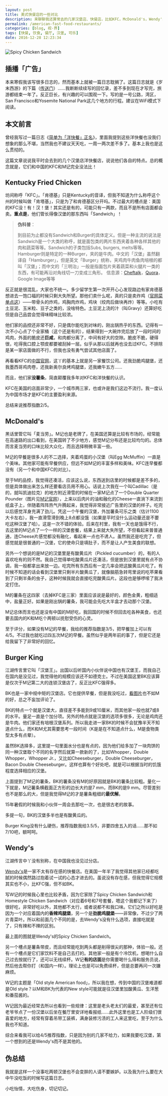 ```yaml
---
layout: post
title: 美式快餐店的一些对比
description: 来聊聊我还算常去的几家汉堡店、快餐店，比如KFC，McDonald's，Wendy's以及Burger King。只讨论美国的，不考虑其中国分店。
permalink: /american-fast-food-restaurants/
categories: [blog, 视·界]
tags: [快餐, 饮食, 餐厅, 汉堡, 可乐]
date: 2016-12-28 12:23:34
--- 
```


![Spicy Chicken Sandwich]({{site.img-hosting}}/Pic4Post/american-fast-food-restaurants/wendys.jpg "Spicy Chicken Sandwich")

## 插播「广告」

本来寒假我该写很多日志的，然而基本上就被一篇日志耽搁了。这篇日志就是《岁末西游》的下篇（[传送门](/journey-to-the-west-chapter-3/)）……我断断续续写的回忆录，差不多到现在才写完，旅游都结束一年了。反正巨长，有兴趣的可以围观一下。写的是一号公路，湾区，San Francisco和Yosemite National Park这几个地方的行程。建议在WiFi模式下阅读。

## 本文前言

曾经我写过一篇日志《[简单为「洋快餐」正名](/fast-food-justification/)》，里面我提到这些洋快餐也没我们想象的那么不堪，当然我也不建议天天吃，一周一两次差不多了。基本上我也是这么贯彻的。

这篇文章说说我平时会去到的几个汉堡店洋快餐店，说说他们各自的特点。总的概念就是，它们和中国的KFC和M记完全没法比！

## Kentucky Fried Chicken

坊间称呼「KFC」。「肯德基」只是Kentucky的音译，但我不知道为什么称呼这个州的时候叫做「肯塔基」，只是为了和肯德基区分开吗。不过最大的槽点是：美国的KFC没！有！汉！堡！其实还是有的，可能只有一两款，而且不是所有店面都会卖。**重点是**，他们管长得像汉堡的那东西叫「Sandwich」！

> **伪科普**：
> 
> 到目前为止都没有Sandwich和Burger的具体定义。但是一种主流的说法是Sandwich是一个大类的称呼，就是面包类的两片东西夹着各种各样其他的肉和蔬菜等等。Sandwich的子类包括Subs, burgers, melts等等。Hamburger则是特定的一种Burger，夹的是牛肉。中文的「汉堡」虽然翻译自「Hamburger」，但是英文「Burger」统称，夹鸡肉牛肉鱼肉培根的都叫「汉堡」；而中文的「三明治」一般是指面包片夹着蔬菜和火腿片一类的东西，有可能再沿对角线切一刀变成三角形。
> 信息源：[Cheftalk](http://www.cheftalk.com/t/52409/difference-between-a-burger-and-a-sandwich)，[Quora](https://www.quora.com/What-is-the-difference-between-a-burger-and-a-sandwich)，Google Image等等

反正就是很混乱，大家也不统一。多少留学生第一次开开心心发现路边有家肯德基想进去一饱口福的时候只剩大失所望。那他们卖什么呢，真的只是卖炸鸡（[官网菜单点这](https://www.kfc.com/menu/chicken)）——带骨头的炸鸡，鸡胸肉炸鸡，鸡块（绞肉后做块再炸）等等。小吃有土豆泥、玉米粒、豆子之类的，没啥特色。土豆泥上浇的汁（叫Gravy）还算好吃但是自己品尝会觉得味精味比较浓。

他们家的品控还非常不好，只是偶尔能吃到对味的，刚出锅热乎的东西。记得有一次不小心点了个全家桶（这个还是有的），结果得到一大碗炸完后放了一段时间的鸡肉，外面的脆皮还**巨咸**，和肉都分离了，中间有好大的空隙。脆皮不脆，硬得很，吃得我口腔上颚皮都要被刮掉一层。似乎从那以后就再也没去过KFC。不排除是某一家店面做的不行，但我也没有勇气尝试其他店面了。

再看看KFC的[中国官网](http://www.kfc.com.cn/kfccda/index.aspx)，这丫的基本上就是另一家餐饮公司。还我劲脆鸡腿堡，还我墨西哥鸡肉卷，还我新奥尔良烤鸡腿堡，还我嫩牛五方……

而且，他们家**没薯条**，简直颠覆我多年对KFC和洋快餐的认识。

KFC在美国的店面非常少，一个城市两三家，也或许是我们这边不流行。我一度认为中国市场才是KFC的主要盈利来源。

总结来说推荐指数2/5。

## McDonald's

黑话里管它叫「麦当劳」。M记也是老牌了，在美国还算是比较有市场的，经常能在高速路的出口看到，在美国转了不少地方，感觉M记分布还是比较均匀的。总体而言麦当劳的口味比较大众化，而且选择稍微丰富一些。

M记的早餐是很多人的不二选择，夹着鸡蛋的小汉堡（叫Egg McMuffin）一直是个美味。其他家可能有早餐供应，但远不如M记的丰富多样和美味。KFC连早餐都没有（另一个和中国KFC的对比）。

至于M的品控，我觉得还凑活，应该这么说，东西送到店里的时候都是差不多的，但是具体做出来怎么样还要看店员用不用心。话说上次我在一个叫Cadillac（是的，就叫凯迪拉克）的地方附近滑雪的时候在一家M记点了一个Double Quarter Pounder（图片见[M记官网](https://www.mcdonalds.com/us/en-us/full-menu/burgers.html)），上来以后肉片的油和融化的Cheese一直淌下来流到纸盒子上，伴随着阵阵热气升腾起来，我觉得非常接近广告里的汉堡的样子。吃完以后感觉浑身充满了劲儿。凭这一个午餐的汉堡，外加薯条可乐之类（估计1100大卡左右），我一直滑雪滑到晚上8点都没饿（如果是平时没什么运动量还是不要吃这种汉堡了哈）。这是一次不错的体验。后来在村里，我有一天也是饿得不行，去这里的M记点了一个一样的汉堡套餐，结果上来就大失所望，不但看起来普普通通，连Cheese片感觉都没有融化，看起来一点也不诱人。虽然我还是吃完了，但感觉就是很普通的一汉堡，它的使命只是填肚子，而不是让人产生美食的联想。

另外一个想说的是M记的汉堡里是有酸黄瓜片（Pickled cucumber）的，有的人喜欢吃有的则不然。我自己觉得单吃酸黄瓜片还凑活，但是放到汉堡里就有点不协调，我一般都拿出来放一边。吃完所有东西后有一定几率会把这酸黄瓜片吃了。有时候不知道的话会看到汉堡里只剩半片酸黄瓜了，就像脑筋急转弯里说的吃苹果看到了只剩半条的虫子，这种时候我就会直接吃完酸黄瓜片。这段也是够啰嗦了我决定打住。

M的薯条在这四家（去掉KFC是三家）里面应该说是最好的，颜色金黄，粗细适中，盐量正好。如果是刚出锅的薯条，我可能会先吃大半盒才去动那个汉堡。

M记总体而言也还是没有中国的M好吃，我回国的时候不但回去吃各种美食，也还要去国内的K和M吃个两顿以抚慰受伤的心灵。

至于评分，如果没有M记的早餐，我给的推荐指数是3/5，把早餐加上可以有4/5。不过我也就吃过四五次M记的早餐。虽然似乎是两年前的事了，但是它还是给我留下了非常好的回忆。

## Burger King

江湖传言里它叫「汉堡王」。出国以后听国内小伙伴说中国也有汉堡王，而我自己在国内是没见过，我觉得他的规模应该还不如德克士。不过在美国这里BK应该算是仅次于M记第二大的连锁汉堡店了，反正比KFC强得多。

BK也是一家中规中矩的汉堡店。它也提供早餐，但是我没吃过，[看图片](https://www.bk.com/menu/breakfast)也不如M的好，总之不妄加评论了。

BK的特点一个就是汉堡大，直径差不多能到9或10厘米，而其他家一般也就7或8的水平。量足一直是个加分项。另外的特点就是汉堡的选项多很多，无论是鸡肉还是牛肉。他们家还有培根汉堡系列。所以我走进一家BK的时候不会犹豫半天不知道点什么，而K和M尤其需要思考一段时间（K是是在不知道点什么，M是食物类型太多有点晕）。

虽然BK选择多，这里提一句里面水分也是有点的，因为他们给多加了一块肉饼的同一种汉堡取个不同的名字然后就算一款新的了，比如Whopper，Double Whopper，Whopper Jr.，又比如Cheeseburger，Double Cheeseburger，Bacon Double Cheeseburger。这样也算有个好处吧，就是可以根据当时的饥饿程度选择相应的汉堡。

上面提到了M记的薯条，BK的薯条没有M的好原因就是BK的薯条比较粗。量化一下就是，M记薯条横截面正方形的边长大约是7 mm，而BK的是9 mm。尽管差别也不是那么的大，但是我觉得M记的才是薯条粗细的**最优解**。

15年暑假的时候我和小伙伴一周会去那吃一次，也是很古老的故事。

多提一句，BK的汉堡多半也是有酸黄瓜的。

Burger King没有什么硬伤，推荐指数我给3.5/5，非要四舍五入的话……那不如7/10吧，额呵呵。

## Wendy's

江湖传言中丫没有别称，在中国我也没见过分店。

[Wendy's](https://www.wendys.com/en-us/chicken)是一家不太有存在感的快餐店。在美国一年半了我觉得其他家已经都吃腻的时候偶然路过抱着试一试的心态才进去的。虽说没有存在感，但我觉得它规模其实也不小，比KFC强，但不如BK。

写W记的时候我心里也比较矛盾，因为它家除了Spicy Chicken Sandwich和Homestyle Chicken Sandwich（对应着6号和7号套餐，嗯这个我都记下来了）很好吃，非常好吃以外，其他都不太行，或者说都不和我口味。它们之所以好吃是因为一个对应着国内的**香辣鸡腿堡**，另一个是**劲脆鸡腿堡**——非常像，不过少了两片青菜叶。所以和前面几个不同的是，去Wendy's没有什么选项，直接吃就是了，只有辣和不辣的区别。

最上面的图就是Wendy's的Spicy Chicken Sandwich。

另一个槽点是薯条带皮，而且经常能吃到两头都是削得很尖的那种，体验一般。还有一个槽点是它们家饮料不是自己去打的。其他家一般是有个冷饮机，想喝什么自己过去按就行了，还可以无线续杯。W记**有的店面**是你需要喝什么得和服务员说，然后他去帮你打（和国内一样）。理论上也是可以免费续杯，但是总要再问一次嫌麻烦。

W记的主题是「Old style American food」，所以我在想，传到中国的汉堡难道都是Old style？以M和BK为代表的New style可能就是往汉堡里加酸黄瓜、生洋葱和番茄酱的。

W记因为最近经常去所以也看到一些规律：这里是老头老太们的最爱，甚至还有位老爷爷点了一份汉堡以后坐在餐厅里安详地看报纸……此外这里也是工人阶级们很喜爱的地方，经常有穿着吊带工装裤，满身装修污渍的工人来这里吃，至于为什么我也不知道。

综合来看我可以给4/5推荐指数，只是因为别的几家不给力，如果我要吃汉堡，第一个想到的还是Wendy's而不是其他的。

## 伪总结

我就是这样一个没事吃两顿汉堡也不会变胖的人请不要嫉妒。以及我为什么要在大中午没吃饭的时候写这篇日志。

小吃怡情，大吃伤身，切记切记。
